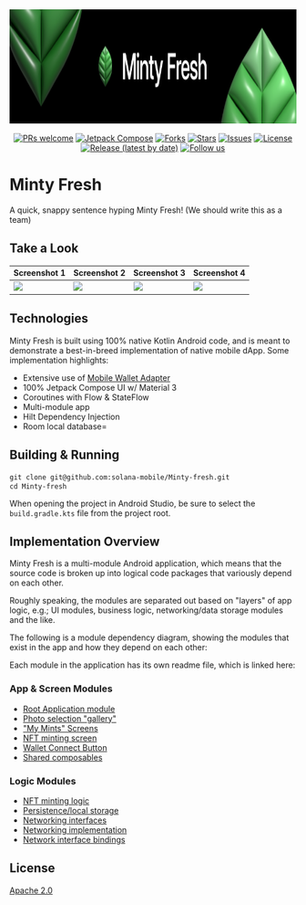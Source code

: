 <div align="center">
    <img src="assets/banner.png" width="800px" height="200px" />
</div>

<div align="center">

[![PRs welcome](https://img.shields.io/badge/PRs-welcome-brightgreen.svg?style=flat-square)](http://makeapullrequest.com)
[![Jetpack Compose](https://img.shields.io/badge/Jetpack%20Compose-1.3.3-brightgreen)](https://developer.android.com/jetpack/androidx/versions/all-channel)
[![Forks](https://img.shields.io/github/forks/solana-mobile/Minty-fresh)](https://github.com/solana-mobile/Minty-fresh/network)
[![Stars](https://img.shields.io/github/stars/solana-mobile/Minty-fresh)](https://github.com/solana-mobile/Minty-fresh/stargazers)
[![Issues](https://img.shields.io/github/issues/solana-mobile/Minty-fresh)](https://github.com/solana-mobile/Minty-fresh/issues)
[![License](https://img.shields.io/github/license/solana-mobile/Minty-fresh)](https://github.com/solana-mobile/Minty-fresh/blob/main/LICENSE.md)
[![Release (latest by date)](https://img.shields.io/github/v/release/solana-mobile/Minty-fresh)](https://github.com/solana-mobile/Minty-fresh/releases/latest)
[![Follow us](https://img.shields.io/twitter/url?label=follow&style=social&url=https%3A%2F%2Ftwitter.com%2Fsolanamobile)](https://twitter.com/solanamobile)

</div>

# Minty Fresh

A quick, snappy sentence hyping Minty Fresh! (We should write this as a team)

<!-- This would be a great place to include our store download badge -->

## Take a Look 

| Screenshot 1 | Screenshot 2 | Screenshot 3 | Screenshot 4 |
|---|---|---|---|
<img src="assets/device_shot_1.png" width="250"> | <img src="assets/device_shot_2.png" width="250"> | <img src="assets/device_shot_3.png" width="250"> | <img src="assets/device_shot_4.png" width="250"> |

## Technologies

Minty Fresh is built using 100% native Kotlin Android code, and is meant to demonstrate a best-in-breed implementation of native mobile dApp. Some implementation highlights:

- Extensive use of [Mobile Wallet Adapter](https://github.com/solana-mobile/mobile-wallet-adapter)
- 100% Jetpack Compose UI w/ Material 3
- Coroutines with Flow & StateFlow
- Multi-module app
- Hilt Dependency Injection
- Room local database=

## Building & Running

```shell
git clone git@github.com:solana-mobile/Minty-fresh.git
cd Minty-fresh
```

When opening the project in Android Studio, be sure to select the `build.gradle.kts` file from the project root.

## Implementation Overview

Minty Fresh is a multi-module Android application, which means that the source code is broken up into logical code packages that variously depend on each other. 

Roughly speaking, the modules are separated out based on "layers" of app logic, e.g.; UI modules, business logic, networking/data storage modules and the like.

The following is a module dependency diagram, showing the modules that exist in the app and how they depend on each other:

<!-- Will need to generate an exported image of the document as it cannot be embedded here -->

Each module in the application has its own readme file, which is linked here:

### App & Screen Modules

- [Root Application module](app)
- [Photo selection "gallery"](ui/gallery)
- ["My Mints" Screens](ui/mymints)
- [NFT minting screen](ui/nftMint)
- [Wallet Connect Button](ui/walletConnectButton)
- [Shared composables](ui/commonComposable)

### Logic Modules

- [NFT minting logic](libs/mintycore)
- [Persistence/local storage](libs/persistence)
- [Networking interfaces](libs/networkInterface)
- [Networking implementation](libs/networkInterfaceImpl)
- [Network interface bindings](libs/networkConfigs)

## License

[Apache 2.0](https://github.com/solana-mobile/Minty-fresh/blob/main/LICENSE.md)